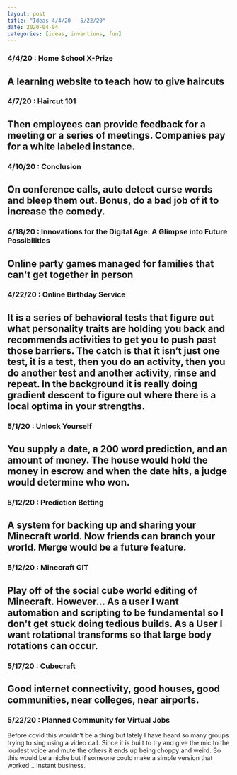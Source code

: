 ```yaml
---
layout: post
title: "Ideas 4/4/20 - 5/22/20"
date: 2020-04-04
categories: [ideas, inventions, fun]
---
```




### 4/4/20 : Home School X-Prize
A learning website to teach how to give haircuts
---

### 4/7/20 : Haircut 101
Then employees can provide feedback for a meeting or a series of meetings. Companies pay for a white labeled instance.
---

### 4/10/20 : Conclusion
On conference calls, auto detect curse words and bleep them out. Bonus, do a bad job of it to increase the comedy.
---

### 4/18/20 : Innovations for the Digital Age: A Glimpse into Future Possibilities
Online party games managed for families that can't get together in person
---

### 4/22/20 : Online Birthday Service
It is a series of behavioral tests that figure out what personality traits are holding you back and recommends activities to get you to push past those barriers. The catch is that it isn’t just one test, it is a test, then you do an activity, then you do another test  and another activity, rinse and repeat. In the background it is really doing gradient descent to figure out where there is a local optima in your strengths.
---

### 5/1/20 : Unlock Yourself
You supply a date, a 200 word prediction, and an amount of money.  The house would hold the money in escrow and when the date hits, a judge would determine who won.
---

### 5/12/20 : Prediction Betting
A system for backing up and sharing your Minecraft world. Now friends can branch your world. Merge would be a future feature.
---

### 5/12/20 : Minecraft GIT
Play off of the social cube world editing of Minecraft. However... As a user I want automation and scripting to be fundamental so I don't get stuck doing tedious builds. As a User I want rotational transforms so that large body rotations can occur.
---

### 5/17/20 : Cubecraft
Good internet connectivity, good houses, good communities, near colleges, near airports.
---

### 5/22/20 : Planned Community for Virtual Jobs
Before covid this wouldn’t be a thing but lately I have heard so many groups trying to sing using a video call. Since it is built to try and give the mic to the loudest voice and mute the others it ends up being choppy and weird. So this would be a niche but if someone could make a simple version that worked… Instant business.
